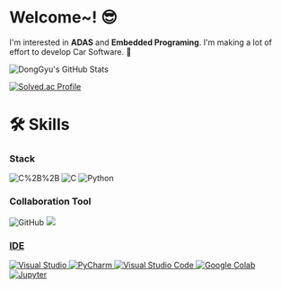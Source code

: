 # Welcome~! 😎
I'm interested in __ADAS__ and __Embedded Programing__. I'm making a lot of effort to develop Car Software. 🚗



![DongGyu's GitHub Stats](https://github-readme-stats.vercel.app/api?username=jdg824&show_icons=true&theme=graywhite)



[![Solved.ac Profile](http://mazassumnida.wtf/api/generate_badge?boj=jdg824)](https://solved.ac/jdg824)
# 🛠︎ Skills
### Stack
![C%2B%2B](https://img.shields.io/badge/C%2B%2B-00599C.svg?&style=for-the-badge&logo=C%2B%2B&logoColor=white)
![C](https://img.shields.io/badge/C-A8B9CC.svg?&style=for-the-badge&logo=C&logoColor=white)
![Python](https://img.shields.io/badge/Python-3776AB.svg?&style=for-the-badge&logo=Python&logoColor=white)

### Collaboration Tool
![GitHub](https://img.shields.io/badge/GitHub-181717.svg?&style=for-the-badge&logo=GitHub&logoColor=white)
<a href="https://www.notion.so/Donggyu-Jung-688b6b5874d24f1fa0b085c643306824?pvs=4" target="_blank"><img src = "https://img.shields.io/badge/Notion-000000.svg?&style=for-the-badge&logo=Notion&logoColor=white"/>

### IDE
![Visual Studio](https://img.shields.io/badge/Visual%20Studio-5C2D91.svg?&style=for-the-badge&logo=Visual%20Studio&logoColor=white)
![PyCharm](https://img.shields.io/badge/PyCharm-000000.svg?&style=for-the-badge&logo=PyCharm&logoColor=white)
![Visual Studio Code](https://img.shields.io/badge/Visual%20Studio%20Code-007ACC.svg?&style=for-the-badge&logo=Visual%20Studio%20Code&logoColor=white)
![Google Colab](https://img.shields.io/badge/Google%20Colab-F9AB00.svg?&style=for-the-badge&logo=Google%20Colab&logoColor=white)
![Jupyter](https://img.shields.io/badge/Jupyter-F37626.svg?&style=for-the-badge&logo=Jupyter&logoColor=white)
<!--
**jdg824/jdg824** is a ✨ _special_ ✨ repository because its `README.md` (this file) appears on your GitHub profile.

Here are some ideas to get you started:

- 🔭 I’m currently working on ...
- 🌱 I’m currently learning ...
- 👯 I’m looking to collaborate on ...
- 🤔 I’m looking for help with ...
- 💬 Ask me about ...
- 📫 How to reach me: ...
- 😄 Pronouns: ...
- ⚡ Fun fact: ...
-->
